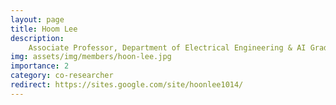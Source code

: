 ```yaml
---
layout: page
title: Hoom Lee
description:
    Associate Professor, Department of Electrical Engineering & AI Graduate School, Ulsan National Institute of Science and Technology (UNIST)<br/>Ph.D. Electrical and Computing Engineering<br/>hoonlee@unist.ac.kr
img: assets/img/members/hoon-lee.jpg
importance: 2
category: co-researcher
redirect: https://sites.google.com/site/hoonlee1014/
---
```

